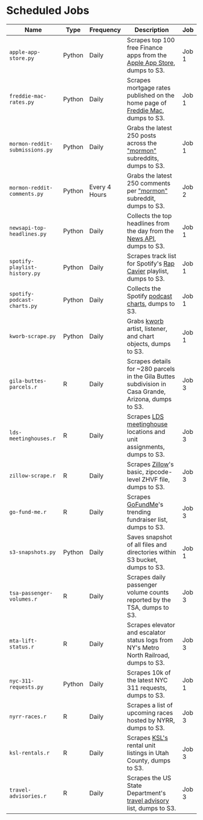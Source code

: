 # Scheduled Jobs

| Name  | Type | Frequency | Description | Job |
| ------------- | ------------- | ------------- | ------------- | ------------- |
| `apple-app-store.py`  | Python  | Daily  | Scrapes top 100 free Finance apps from the [Apple App Store](https://apps.apple.com/us/charts/iphone/finance-apps/6015?chart=top-free), dumps to S3.  | Job 1 |
| `freddie-mac-rates.py`  | Python  | Daily  | Scrapes mortgage rates published on the home page of [Freddie Mac](https://www.freddiemac.com/), dumps to S3. | Job 1 |
| `mormon-reddit-submissions.py`  | Python  | Daily  | Grabs the latest 250 posts across the ["mormon"](https://www.reddit.com/r/mormon/) subreddits, dumps to S3.  | Job 1 |
| `mormon-reddit-comments.py`  | Python  | Every 4 Hours  | Grabs the latest 250 comments per ["mormon"](https://www.reddit.com/r/mormon/) subreddit, dumps to S3.  | Job 2 |
| `newsapi-top-headlines.py`  | Python  | Daily  | Collects the top headlines from the day from the [News API](https://newsapi.org/), dumps to S3.  | Job 1 |
| `spotify-playlist-history.py`  | Python  | Daily  | Scrapes track list for Spotify's [Rap Cavier](https://open.spotify.com/playlist/37i9dQZF1DX0XUsuxWHRQd?si=8f0f87a0d4e04e0f) playlist, dumps to S3. | Job 1 |
| `spotify-podcast-charts.py`  | Python  | Daily  | Collects the Spotify [podcast charts](https://podcastcharts.byspotify.com/), dumps to S3. | Job 1 |
| `kworb-scrape.py`  | Python  | Daily  | Grabs [kworb](https://kworb.net/) artist, listener, and chart objects, dumps to S3. | Job 1 |
| `gila-buttes-parcels.r`  | R  | Daily  | Scrapes details for ~280 parcels in the Gila Buttes subdivision in Casa Grande, Arizona, dumps to S3. | Job 3 |
| `lds-meetinghouses.r`  | R  | Daily  | Scrapes [LDS meetinghouse](https://ldsmeetinghouses.com/) locations and unit assignments, dumps to S3. | Job 3 |
| `zillow-scrape.r`  | R  | Daily  | Scrapes [Zillow](https://www.zillow.com/research/data/)'s basic, zipcode-level ZHVF file, dumps to S3. | Job 3 |
| `go-fund-me.r`  | R  | Daily  | Scrapes [GoFundMe](https://www.gofundme.com/discover)'s trending fundraiser list, dumps to S3. | Job 3 |
| `s3-snapshots.py`  | Python  | Daily  | Saves snapshot of all files and directories within S3 bucket, dumps to S3.  | Job 1 |
| `tsa-passenger-volumes.r`  | R  | Daily  | Scrapes daily passenger volume counts reported by the TSA, dumps to S3.  | Job 3 |
| `mta-lift-status.r`  | R  | Daily  | Scrapes elevator and escalator status logs from NY's Metro North Railroad, dumps to S3.  | Job 3 |
| `nyc-311-requests.py`  | Python  | Daily  | Scrapes 10k of the latest NYC 311 requests, dumps to S3. | Job 1 |
| `nyrr-races.r`  | R  | Daily  | Scrapes a list of upcoming races hosted by NYRR, dumps to S3. | Job 3 |
| `ksl-rentals.r`  | R  | Daily  | Scrapes [KSL's](https://homes.ksl.com/rent/search) rental unit listings in Utah County, dumps to S3. | Job 3 |
| `travel-advisories.r`  | R  | Daily  | Scrapes the US State Department's [travel advisory](https://travel.state.gov/content/travel/en/traveladvisories/traveladvisories.html/) list, dumps to S3. | Job 3 |
